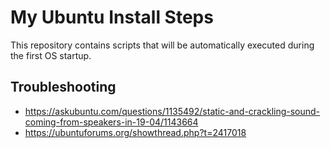# My Ubuntu Install Steps

This repository contains scripts that will be automatically executed during the first OS startup.

## Troubleshooting

* https://askubuntu.com/questions/1135492/static-and-crackling-sound-coming-from-speakers-in-19-04/1143664
* https://ubuntuforums.org/showthread.php?t=2417018
